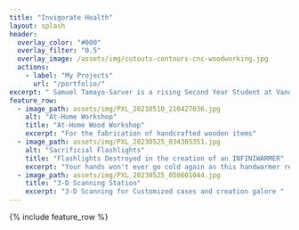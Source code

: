```yaml
---
title: "Invigorate Health"
layout: splash
header:
  overlay_color: "#000"
  overlay_filter: "0.5"
  overlay_image: /assets/img/cutouts-contours-cnc-woodworking.jpg
  actions:
    - label: "My Projects"
      url: "/portfolio/"
excerpt: " Samuel Tamayo-Sarver is a rising Second Year Student at Vandebilt University. He prides himself on his craftsmanship with a soldering, chasing, riveting, embossing, polishing, band saws, grinders, and sanders. At the moment he is busy, apart from 18 credit hours with 3 labs at Vanderbilt, doing product development in BLE technology using nRF-52840 modules and passion projects of making his own digital second brain using mindmaps and Rasberry Pi, Revolutionizing Recylcing Mayfield project, and creating a porgram for custom cases done easy"
feature_row:
  - image_path: assets/img/PXL_20210510_210427036.jpg
    alt: "At-Home Workshop"
    title: "At-Home Wood Workshop"
    excerpt: "For the fabrication of handcrafted wooden items"
  - image_path: assets/img/PXL_20230525_034305351.jpg
    alt: "Sacrificial Flashlights"
    title: "Flashlights Destroyed in the creation of an INFINIWARMER"
    excerpt: "Your hands won't ever go cold again as this handwarmer recharges via squeezing (pending)"
  - image_path: assets/img/PXL_20230525_050601044.jpg
    title: "3-D Scanning Station"
    excerpt: "3-D Scanning for Customized cases and creation galore "
---
```


{% include feature_row %}

